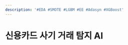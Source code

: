 ```yaml
---
description: '#EDA #SMOTE #LGBM #EE #Adasyn #XGBoost'
---
```


# 신용카드 사기 거래 탐지 AI

<figure><img src="../../../.gitbook/assets/신용카드사기거래탐지AI_최종발표_페이지_01 (1).jpg" alt=""><figcaption></figcaption></figure>

<figure><img src="../../../.gitbook/assets/신용카드사기거래탐지AI_최종발표_페이지_02 (1).jpg" alt=""><figcaption></figcaption></figure>

<figure><img src="../../../.gitbook/assets/신용카드사기거래탐지AI_최종발표_페이지_03 (1).jpg" alt=""><figcaption></figcaption></figure>

<figure><img src="../../../.gitbook/assets/신용카드사기거래탐지AI_최종발표_페이지_04 (1).jpg" alt=""><figcaption></figcaption></figure>

<figure><img src="../../../.gitbook/assets/신용카드사기거래탐지AI_최종발표_페이지_05 (1).jpg" alt=""><figcaption></figcaption></figure>

<figure><img src="../../../.gitbook/assets/신용카드사기거래탐지AI_최종발표_페이지_06.jpg" alt=""><figcaption></figcaption></figure>

<figure><img src="../../../.gitbook/assets/신용카드사기거래탐지AI_최종발표_페이지_07.jpg" alt=""><figcaption></figcaption></figure>

<figure><img src="../../../.gitbook/assets/신용카드사기거래탐지AI_최종발표_페이지_08.jpg" alt=""><figcaption></figcaption></figure>

<figure><img src="../../../.gitbook/assets/신용카드사기거래탐지AI_최종발표_페이지_09.jpg" alt=""><figcaption></figcaption></figure>

<figure><img src="../../../.gitbook/assets/신용카드사기거래탐지AI_최종발표_페이지_10.jpg" alt=""><figcaption></figcaption></figure>

<figure><img src="../../../.gitbook/assets/신용카드사기거래탐지AI_최종발표_페이지_11.jpg" alt=""><figcaption></figcaption></figure>

<figure><img src="../../../.gitbook/assets/신용카드사기거래탐지AI_최종발표_페이지_12.jpg" alt=""><figcaption></figcaption></figure>

<figure><img src="../../../.gitbook/assets/신용카드사기거래탐지AI_최종발표_페이지_13.jpg" alt=""><figcaption></figcaption></figure>

<figure><img src="../../../.gitbook/assets/신용카드사기거래탐지AI_최종발표_페이지_14.jpg" alt=""><figcaption></figcaption></figure>

<figure><img src="../../../.gitbook/assets/신용카드사기거래탐지AI_최종발표_페이지_15.jpg" alt=""><figcaption></figcaption></figure>

<figure><img src="../../../.gitbook/assets/신용카드사기거래탐지AI_최종발표_페이지_16.jpg" alt=""><figcaption></figcaption></figure>

<figure><img src="../../../.gitbook/assets/신용카드사기거래탐지AI_최종발표_페이지_17.jpg" alt=""><figcaption></figcaption></figure>

<figure><img src="../../../.gitbook/assets/신용카드사기거래탐지AI_최종발표_페이지_18.jpg" alt=""><figcaption></figcaption></figure>

<figure><img src="../../../.gitbook/assets/신용카드사기거래탐지AI_최종발표_페이지_19.jpg" alt=""><figcaption></figcaption></figure>

<figure><img src="../../../.gitbook/assets/신용카드사기거래탐지AI_최종발표_페이지_20.jpg" alt=""><figcaption></figcaption></figure>

<figure><img src="../../../.gitbook/assets/신용카드사기거래탐지AI_최종발표_페이지_21.jpg" alt=""><figcaption></figcaption></figure>

<figure><img src="../../../.gitbook/assets/신용카드사기거래탐지AI_최종발표_페이지_22.jpg" alt=""><figcaption></figcaption></figure>

<figure><img src="../../../.gitbook/assets/신용카드사기거래탐지AI_최종발표_페이지_23.jpg" alt=""><figcaption></figcaption></figure>

<figure><img src="../../../.gitbook/assets/신용카드사기거래탐지AI_최종발표_페이지_24.jpg" alt=""><figcaption></figcaption></figure>

<figure><img src="../../../.gitbook/assets/신용카드사기거래탐지AI_최종발표_페이지_25.jpg" alt=""><figcaption></figcaption></figure>

<figure><img src="../../../.gitbook/assets/신용카드사기거래탐지AI_최종발표_페이지_26.jpg" alt=""><figcaption></figcaption></figure>

<figure><img src="../../../.gitbook/assets/신용카드사기거래탐지AI_최종발표_페이지_27.jpg" alt=""><figcaption></figcaption></figure>

<figure><img src="../../../.gitbook/assets/신용카드사기거래탐지AI_최종발표_페이지_28.jpg" alt=""><figcaption></figcaption></figure>

<figure><img src="../../../.gitbook/assets/신용카드사기거래탐지AI_최종발표_페이지_29.jpg" alt=""><figcaption></figcaption></figure>

<figure><img src="../../../.gitbook/assets/신용카드사기거래탐지AI_최종발표_페이지_30.jpg" alt=""><figcaption></figcaption></figure>

<figure><img src="../../../.gitbook/assets/신용카드사기거래탐지AI_최종발표_페이지_31.jpg" alt=""><figcaption></figcaption></figure>

<figure><img src="../../../.gitbook/assets/신용카드사기거래탐지AI_최종발표_페이지_32.jpg" alt=""><figcaption></figcaption></figure>

<figure><img src="../../../.gitbook/assets/신용카드사기거래탐지AI_최종발표_페이지_33 (1).jpg" alt=""><figcaption></figcaption></figure>

<figure><img src="../../../.gitbook/assets/신용카드사기거래탐지AI_최종발표_페이지_34.jpg" alt=""><figcaption></figcaption></figure>

<figure><img src="../../../.gitbook/assets/신용카드사기거래탐지AI_최종발표_페이지_35 (1).jpg" alt=""><figcaption></figcaption></figure>

<figure><img src="../../../.gitbook/assets/신용카드사기거래탐지AI_최종발표_페이지_36.jpg" alt=""><figcaption></figcaption></figure>

<figure><img src="../../../.gitbook/assets/신용카드사기거래탐지AI_최종발표_페이지_37.jpg" alt=""><figcaption></figcaption></figure>

<figure><img src="../../../.gitbook/assets/신용카드사기거래탐지AI_최종발표_페이지_38.jpg" alt=""><figcaption></figcaption></figure>

<figure><img src="../../../.gitbook/assets/신용카드사기거래탐지AI_최종발표_페이지_39.jpg" alt=""><figcaption></figcaption></figure>
